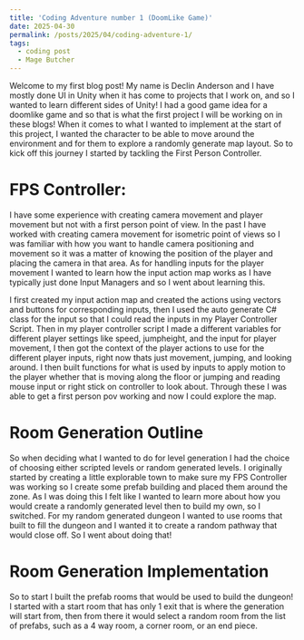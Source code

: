 ```yaml
---
title: 'Coding Adventure number 1 (DoomLike Game)'
date: 2025-04-30
permalink: /posts/2025/04/coding-adventure-1/
tags:
  - coding post
  - Mage Butcher
---
```


Welcome to my first blog post! My name is Declin Anderson and I have mostly done UI in Unity when it has come to projects that I work on, and so I wanted to learn different sides of Unity! I had a good game idea for a doomlike game and so that is what the first project I will be working on in these blogs! When it comes to what I wanted to implement at the start of this project, I wanted the character to be able to move around the environment and for them to explore a randomly generate map layout. So to kick off this journey I started by tackling the First Person Controller.

FPS Controller:
======
I have some experience with creating camera movement and player movement but not with a first person point of view. In the past I have worked with creating camera movement for isometric point of views so I was familiar with how you want to handle camera positioning and movement so it was a matter of knowing the position of the player and placing the camera in that area. As for handling inputs for the player movement I wanted to learn how the input action map works as I have typically just done Input Managers and so I went about learning this. 

I first created my input action map and created the actions using vectors and buttons for corresponding inputs, then I used the auto generate C# class for the input so that I could read the inputs in my Player Controller Script. Then in my player controller script I made a different variables for different player settings like speed, jumpheight, and the input for player movement, I then got the context of the player actions to use for the different player inputs, right now thats just movement, jumping, and looking around. I then built functions for what is used by inputs to apply motion to the player whether that is moving along the floor or jumping and reading mouse input or right stick on controller to look about. Through these I was able to get a first person pov working and now I could explore the map.

Room Generation Outline
======
So when deciding what I wanted to do for level generation I had the choice of choosing either scripted levels or random generated levels. I originally started by creating a little explorable town to make sure my FPS Controller was working so I create some prefab building and placed them around the zone. As I was doing this I felt like I wanted to learn more about how you would create a randomly generated level then to build my own, so I switched. For my random generated dungeon I wanted to use rooms that built to fill the dungeon and I wanted it to create a random pathway that would close off. So I went about doing that!

Room Generation Implementation
======
So to start I built the prefab rooms that would be used to build the dungeon! I started with a start room that has only 1 exit that is where the generation will start from, then from there it would select a random room from the list of prefabs, such as a 4 way room, a corner room, or an end piece.